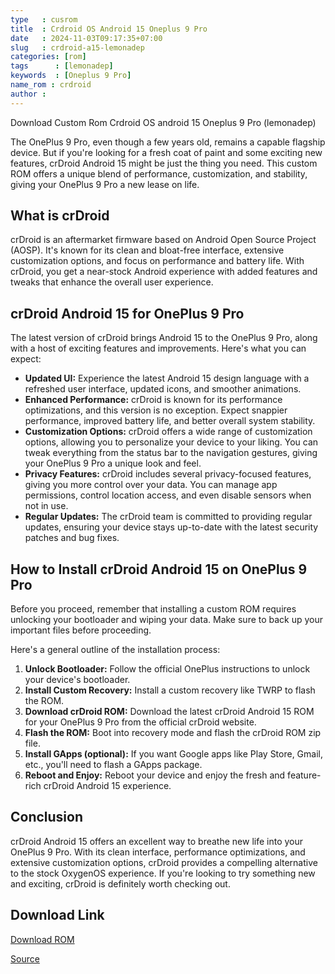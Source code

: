 ```yaml
---
type   : cusrom
title  : Crdroid OS Android 15 Oneplus 9 Pro
date   : 2024-11-03T09:17:35+07:00
slug   : crdroid-a15-lemonadep
categories: [rom]
tags      : [lemonadep]
keywords  : [Oneplus 9 Pro]
name_rom : crdroid
author :
---
```


Download Custom Rom Crdroid OS android 15 Oneplus 9 Pro (lemonadep)

The OnePlus 9 Pro, even though a few years old, remains a capable flagship device.  But if you're looking for a fresh coat of paint and some exciting new features, crDroid Android 15 might be just the thing you need. This custom ROM offers a unique blend of performance, customization, and stability, giving your OnePlus 9 Pro a new lease on life.

## What is crDroid

crDroid is an aftermarket firmware based on Android Open Source Project (AOSP). It's known for its clean and bloat-free interface, extensive customization options, and focus on performance and battery life. With crDroid, you get a near-stock Android experience with added features and tweaks that enhance the overall user experience.

## crDroid Android 15 for OnePlus 9 Pro

The latest version of crDroid brings Android 15 to the OnePlus 9 Pro, along with a host of exciting features and improvements. Here's what you can expect:

* **Updated UI:** Experience the latest Android 15 design language with a refreshed user interface, updated icons, and smoother animations.
* **Enhanced Performance:** crDroid is known for its performance optimizations, and this version is no exception. Expect snappier performance, improved battery life, and better overall system stability.
* **Customization Options:** crDroid offers a wide range of customization options, allowing you to personalize your device to your liking. You can tweak everything from the status bar to the navigation gestures, giving your OnePlus 9 Pro a unique look and feel.
* **Privacy Features:** crDroid includes several privacy-focused features, giving you more control over your data. You can manage app permissions, control location access, and even disable sensors when not in use.
* **Regular Updates:** The crDroid team is committed to providing regular updates, ensuring your device stays up-to-date with the latest security patches and bug fixes.

## How to Install crDroid Android 15 on OnePlus 9 Pro

Before you proceed, remember that installing a custom ROM requires unlocking your bootloader and wiping your data. Make sure to back up your important files before proceeding.

Here's a general outline of the installation process:

1. **Unlock Bootloader:** Follow the official OnePlus instructions to unlock your device's bootloader.
2. **Install Custom Recovery:** Install a custom recovery like TWRP to flash the ROM.
3. **Download crDroid ROM:** Download the latest crDroid Android 15 ROM for your OnePlus 9 Pro from the official crDroid website.
4. **Flash the ROM:** Boot into recovery mode and flash the crDroid ROM zip file.
5. **Install GApps (optional):** If you want Google apps like Play Store, Gmail, etc., you'll need to flash a GApps package.
6. **Reboot and Enjoy:** Reboot your device and enjoy the fresh and feature-rich crDroid Android 15 experience.

## Conclusion

crDroid Android 15 offers an excellent way to breathe new life into your OnePlus 9 Pro. With its clean interface, performance optimizations, and extensive customization options, crDroid provides a compelling alternative to the stock OxygenOS experience. If you're looking to try something new and exciting, crDroid is definitely worth checking out.



## Download Link
[Download ROM](https://sourceforge.net/projects/crdroid/files/lemonadep/11.x/)

[Source](https://crdroid.net/lemonadep/11)

